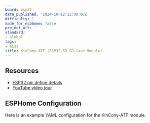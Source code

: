 ```yaml
---
board: esp32
date_published: '2024-10-12T12:00:00Z'
difficulty: 1
made_for_esphome: false
project_url: ''
standard:
- global
tags:
- misc
title: KinCony-ATF (ESP32-S3 SD Card Module)
---
```


## Resources

- [ESP32 pin define details](https://www.kincony.com/forum/showthread.php?tid=5515)
- [YouTube video tour](https://youtu.be/-ujqoLx0BqA)

## ESPHome Configuration

Here is an example YAML configuration for the KinCony-ATF module.